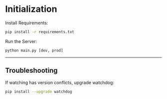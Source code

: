 # Initialization

Install Requirements:

```bash
pip install -r requirements.txt
```

Run the Server:  

```bash
python main.py [dev, prod]
```

---

## Troubleshooting

If watching has version conflicts, upgrade watchdog:

```bash
pip install --upgrade watchdog
```
